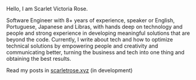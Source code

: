 Hello, I am Scarlet Victoria Rose. 

Software Engineer with 8+ years of experience, speaker or English, Portuguese, Japanese and Libras, with hands deep on technology and people and strong experience in developing meaningful solutions that are beyond the code. Currently, I write about tech and how to optimize technical solutions by empowering people and creativity and communicating better, turning the business and tech into one thing and obtaining the best results.

Read my posts in [scarletrose.xyz](https://scarletrose.xyz) (in development)
